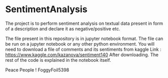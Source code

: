 # SentimentAnalysis

The project is to perform sentiment analysis on textual data present in form of a description and declare it as negative/positive etc.

The file present in this repository is in jupyter notebook format.
The file can be run on a jupyter notebook or any other python environment.
You will need to download a file of comments and its sentiments from kaggle
Link : https://www.kaggle.com/kazanova/sentiment140
After downloading. The rest of the code is explained in the notebook itself.

Peace People !
FoggyFoil5398
